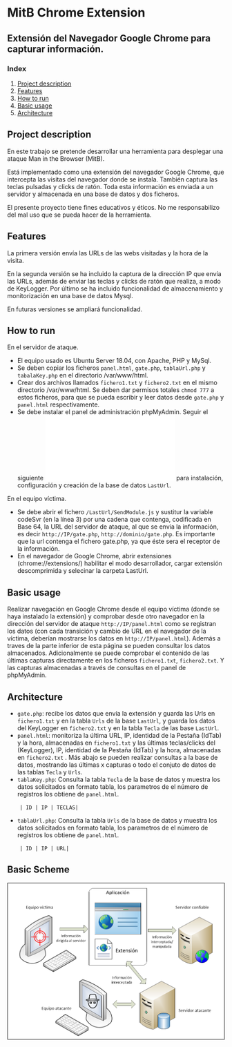# MitB Chrome Extension

## Extensión del Navegador Google Chrome para capturar información.

### Index

1. [Project description](#project-description)
2. [Features](#features)
3. [How to run](#how-to-run)
4. [Basic usage](#basic-usage)
4. [Architecture](#architecture)


## Project description

En este trabajo se pretende desarrollar una herramienta para desplegar una ataque Man in the Browser (MitB). 

Está implementado como una extensión del navegador Google Chrome, que intercepta las visitas del navegador donde se instala. También captura las teclas pulsadas y clicks de ratón. Toda esta información es enviada a un servidor y almacenada en una base de datos y dos ficheros.

El presente proyecto tiene fines educativos y éticos. No me responsabilizo del mal uso que se pueda hacer de la herramienta.  

## Features

La primera versión envía las URLs de las webs visitadas y la hora de la visita. 

En la segunda versión se ha incluido la captura de la dirección IP que envía las URLs, además de enviar las teclas y clicks de ratón que realiza, a modo de KeyLogger. Por último se ha incluido funcionalidad de almacenamiento y monitorización en una base de datos Mysql. 

En futuras versiones se ampliará funcionalidad.

## How to run

En el servidor de ataque.

+ El equipo usado es Ubuntu Server 18.04, con Apache, PHP y MySql.
+ Se deben copiar los ficheros `panel.html`, `gate.php`, `tablaUrl.php` y `tabalaKey.php` en el directorio /var/www/html.
+ Crear dos archivos llamados `fichero1.txt` y `fichero2.txt` en el mismo directorio /var/www/html. Se deben dar permisos totales `chmod 777` a estos ficheros, para que se pueda escribir y leer datos desde `gate.php` y `panel.html` respectivamente.
+ Se debe instalar el panel de administración phpMyAdmin. Seguir el siguiente ![tutorial](phpmyadmin.pdf) para instalación, configuración y creación de la base de datos `LastUrl`. 

En el equipo víctima.

+ Se debe abrir el fichero `/LastUrl/SendModule.js` y sustitur la variable codeSvr (en la línea 3) por una cadena que contenga, codificada en Base 64, la URL del servidor de ataque, al que se envia la información, es decir `http://IP/gate.php`, `http://dominio/gate.php`. Es importante que la url contenga el fichero gate.php, ya que éste sera el receptor de la información. 
+ En el navegador de Google Chrome, abrir extensiones (chrome://extensions/) habilitar el modo desarrollador, cargar extensión descomprimida y selecinar la carpeta LastUrl. 


## Basic usage

Realizar navegación en Google Chrome desde el equipo víctima (donde se haya instalado la extensión) y comprobar desde otro navegador en la dirección del servidor de ataque `http://IP/panel.html` como se registran los datos (con cada transición y cambio de URL en el navegador de la víctima, deberían mostrarse los datos en `http://IP/panel.html`). Además a traves de la parte inferior de esta página se pueden consultar los datos almacenados.
Adicionalmente se puede comprobar el contenido de las últimas capturas directamente en los ficheros `fichero1.txt`, `fichero2.txt`. Y las capturas almacenadas a través de consultas en el panel de phpMyAdmin.

## Architecture

+ `gate.php`: recibe los datos que envía la extensión y guarda las Urls en `fichero1.txt` y en la tabla `Urls` de la base `LastUrl`, y guarda los datos del KeyLogger en `fichero2.txt` y en la tabla `Tecla` de las base `LastUrl`.
+ `panel.html`: monitoriza la última URL, IP, identidad de la Pestaña (IdTab) y la hora, almacenadas en `fichero1.txt` y las últimas teclas/clicks del (KeyLogger), IP, identidad de la Pestaña (IdTab) y la hora, almacenadas en `fichero2.txt` . Más abajo se pueden realizar consultas a la base de datos, mostrando las últimas x capturas o todo el conjuto de datos de las tablas `Tecla` y `Urls`.
+ `tablaKey.php`: Consulta la tabla `Tecla` de la base de datos y muestra los datos solicitados en formato tabla, los parametros de el número de registros los obtiene de `panel.html`.
```plain
    | ID | IP | TECLAS|
```
+ `tablaUrl.php`: Consulta la tabla `Urls` de la base de datos y muestra los datos solicitados en formato tabla, los parametros de el número de registros los obtiene de `panel.html`.
```plain
    | ID | IP | URL|
```
## Basic Scheme

![Basic Scheme](Scheme.png)
